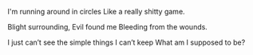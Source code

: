 I'm running around in circles
Like a really shitty game.

Blight surrounding, Evil found me
Bleeding from the wounds.

I just can’t see the simple things I can’t keep
What am I supposed to be?